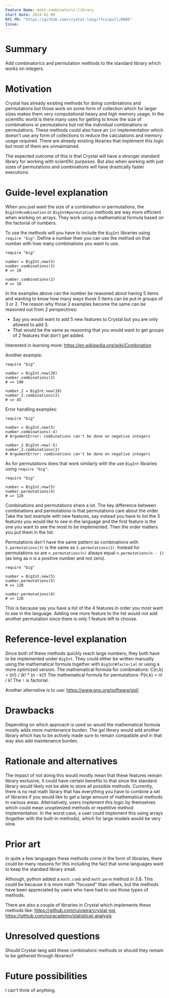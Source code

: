 ```yaml
---
Feature Name: math-combinatoric-library
Start Date: 2024-02-09
RFC PR: "https://github.com/crystal-lang/rfcs/pull/0005"
Issue:
---
```


# Summary

Add combinatorics and permutation methods to the standard library which works on integers.

# Motivation

Crystal has already existing methods for doing combinations and permutations but those work on some form of collection which for larger sizes makes them very computational heavy and high memory usage.
In the scientific world is there many uses for getting to know the size of combinations or permutations but not the individual combinations or permutations.
These methods could also have an `Int` implementation which doesn't use any form of collections to reduce the calculations and memory usage required.
There are already existing libraries that implement this logic but most of them are unmaintained.

The expected outcome of this is that Crystal will have a stronger standard library for working with scientific purposes.
But also when working with just sizes of permutations and combinations will have drastically faster executions.

# Guide-level explanation

When you just want the size of a combination or permutations, the `BigInt#combination` or `BigInt#permutation` methods are way more efficient when working on arrays.
They work using a mathematical formula based on the factorial of numbers.

To use the methods will you have to include the `BigInt` libraries using `require "big"`.
Define a number then you can use the method on that number with how many combinations you want to use.

```crystal
require "big"

number = BigInt.new(5)
number.combinations(3)
# => 10

number.combinations(2)
# => 10
```

In the examples above can the number be reasoned about having 5 items and wanting to know how many ways those 5 items can be put in groups of 3 or 2.
The reason why those 2 examples become the same can be reasoned out from 2 perspectives:

- Say you would want to add 5 new features to Crystal but you are only allowed to add 3.
- That would be the same as reasoning that you would want to get groups of 2 features that don't get added.

Interested in learning more: https://en.wikipedia.org/wiki/Combination

Another example:

```crystal
require "big"

number = BigInt.new(20)
number.combinations(2)
# => 190

number_2 = BigInt.new(10)
number_2.combinations(2)
# => 45
```

Error handling examples:

```crystal
require "big"

number = BigInt.new(5)
number.combinations(-4)
# ArgumentError: combinations can't be done on negative integers

number_2 BigInt.new(-5)
number_2.combinations(2)
# ArgumentError: combinations can't be done on negative integers
```

As for permutations does that work similarly with the use `BigInt` libraries using `require "big"`.

```Crystal
require "big"

number = BigInt.new(5)
number.permutations(4)
# => 120
```

Combinations and permutations share a lot.
The key difference between combinations and permutations is that permutations care about the order.
Take the last example with new features, say instead you have to list the 3 features you would like to see in the language and the first feature is the one you want to see the most to be implemented.
Then the order matters you put them in the list.

Permutations don't have the same pattern as combinations with `5.permutations(3)` is the same as `5.permutations(2)`.
Instead for permutations so are `n.permutations(n)` always equal `n.permutations(n - 1)` (as long as n is a positive number and not zero).


```crystal
require "big"

number = BigInt.new(5)
number.permutations(5)
# => 120

number.permutations(4)
# => 120
```

This is because say you have a list of the 4 features in order you most want to see in the language.
Adding one more feature to the list would not add another permutation since there is only 1 feature left to choose.

# Reference-level explanation

Since both of these methods quickly reach large numbers, they both have to be implemented under `BigInt`.
They could either be written manually using the mathematical formula together with `BigInt#factorial` or using a more optimized version.
The mathematical formula for combinations: C(n,k) = (n!) / (k! * (n - k)!)
The mathematical formula for permutations: P(n,k) = n! / k!
The `!` is factorial.

Another alternative is to use: https://www.gnu.org/software/gsl/

# Drawbacks

Depending on which approach is used so would the mathematical formula mostly adds more maintenance burden.
The gsl library would add another library which has to be actively made sure to remain compatible and in that way also add maintenance burden.


# Rationale and alternatives

The impact of not doing this would mostly mean that these features remain library exclusive, it could have certain benefits to that since the standard library would likely not be able to store all possible methods.
Currently, there is no real math library that has everything you have to combine a set of libraries if you would like to get a large amount of mathematical methods in various areas.
Alternatively, users implement this logic by themselves which could mean unoptimized methods or repetitive method implementation.
In the worst case, a user could implement this using arrays (together with the built-in methods), which for large models would be very slow.

# Prior art

In quite a few languages these methods come in the form of libraries, there could be many reasons for this including the fact that some languages want to keep the standard library small.

Although, python added a `math.comb` and `math.perm` method in 3.8.
This could be because it is more math "focused" than others, but the methods have been appreciated by users who have had to use those types of methods.

There are also a couple of libraries in Crystal which implements these methods like: https://github.com/ruivieira/crystal-gsl, https://github.com/ouracademy/statistical-analysis 

# Unresolved questions

Should Crystal-lang add these combinatoric methods or should they remain to be gathered through libraries?

# Future possibilities

I can't think of anything.
